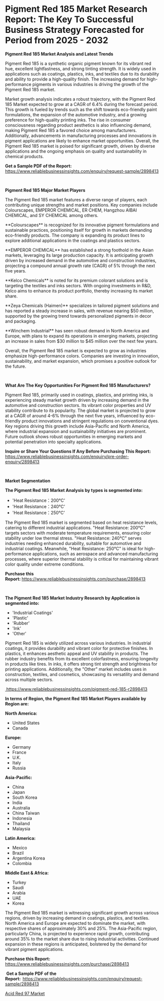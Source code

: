 <p><h1>Pigment Red 185 Market Research Report: The Key To Successful Business Strategy Forecasted for Period from 2025 - 2032</h1></p><p><strong>Pigment Red 185 Market Analysis and Latest Trends</strong></p>
<p><p>Pigment Red 185 is a synthetic organic pigment known for its vibrant red hue, excellent lightfastness, and strong tinting strength. It is widely used in applications such as coatings, plastics, inks, and textiles due to its durability and ability to provide a high-quality finish. The increasing demand for high-performance pigments in various industries is driving the growth of the Pigment Red 185 market.</p><p>Market growth analysis indicates a robust trajectory, with the Pigment Red 185 Market expected to grow at a CAGR of 6.4% during the forecast period. This growth is fueled by trends such as the shift towards eco-friendly paint formulations, the expansion of the automotive industry, and a growing preference for high-quality printing inks. The rise in consumer consciousness regarding product aesthetics is also influencing demand, making Pigment Red 185 a favored choice among manufacturers. Additionally, advancements in manufacturing processes and innovations in pigment applications are likely to enhance market opportunities. Overall, the Pigment Red 185 market is poised for significant growth, driven by diverse applications and the ongoing emphasis on quality and sustainability in chemical products.</p></p>
<p><strong>Get a Sample PDF of the Report:&nbsp;</strong> <a href="https://www.reliablebusinessinsights.com/enquiry/request-sample/2898413?utm_campaign=3356&utm_medium=2&utm_source=Github&utm_content=ia&utm_term=15032025&utm_id=pigment-red-185">https://www.reliablebusinessinsights.com/enquiry/request-sample/2898413</a></p>
<p>&nbsp;</p>
<p><strong>Pigment Red 185 Major Market Players</strong></p>
<p><p>The Pigment Red 185 market features a diverse range of players, each contributing unique strengths and market positions. Key companies include Colourscapes, EMPEROR CHEMICAL, ER CHEM, Hangzhou AIBAI CHEMICAL, and SY CHEMICAL among others.</p><p>**Colourscapes** is recognized for its innovative pigment formulations and sustainable practices, positioning itself for growth in markets demanding eco-friendly products. The company is expanding its product lines to explore additional applications in the coatings and plastics sectors.</p><p>**EMPEROR CHEMICAL** has established a strong foothold in the Asian markets, leveraging its large production capacity. It is anticipating growth driven by increased demand in the automotive and construction industries, projecting a compound annual growth rate (CAGR) of 5% through the next five years.</p><p>**Kelco Chemicals** is noted for its premium colorant solutions and is targeting the textiles and inks sectors. With ongoing investments in R&D, Kelco aims to enhance its product portfolio, thereby increasing its market share. </p><p>**Zeya Chemicals (Haimen)** specializes in tailored pigment solutions and has reported a steady increase in sales, with revenue nearing $50 million, supported by the growing trend towards personalized pigments in decor and packaging. </p><p>**Winchem Industrial** has seen robust demand in North America and Europe, with plans to expand its operations in emerging markets, projecting an increase in sales from $30 million to $45 million over the next few years.</p><p>Overall, the Pigment Red 185 market is expected to grow as industries emphasize high-performance colors. Companies are investing in innovation, sustainability, and market expansion, which promises a positive outlook for the future.</p></p>
<p>&nbsp;</p>
<p><strong>What Are The Key Opportunities For Pigment Red 185 Manufacturers?</strong></p>
<p><p>Pigment Red 185, primarily used in coatings, plastics, and printing inks, is experiencing steady market growth driven by increasing demand in the automotive and construction sectors. Its vibrant color properties and UV stability contribute to its popularity. The global market is projected to grow at a CAGR of around 4-6% through the next five years, influenced by eco-friendly product innovations and stringent regulations on conventional dyes. Key regions driving this growth include Asia-Pacific and North America, where industrial expansion and sustainability initiatives are prominent. Future outlook shows robust opportunities in emerging markets and potential penetration into specialty applications.</p></p>
<p><strong>Inquire or Share Your Questions If Any Before Purchasing This Report:</strong> <a href="https://www.reliablebusinessinsights.com/enquiry/pre-order-enquiry/2898413?utm_campaign=3356&utm_medium=2&utm_source=Github&utm_content=ia&utm_term=15032025&utm_id=pigment-red-185">https://www.reliablebusinessinsights.com/enquiry/pre-order-enquiry/2898413</a></p>
<p>&nbsp;</p>
<p><strong>Market Segmentation</strong></p>
<p><strong>The Pigment Red 185 Market Analysis by types is segmented into:</strong></p>
<p><ul><li>'Heat Resistance：200℃'</li><li>'Heat Resistance：240℃'</li><li>'Heat Resistance：250℃'</li></ul></p>
<p><p>The Pigment Red 185 market is segmented based on heat resistance levels, catering to different industrial applications. "Heat Resistance: 200℃" targets sectors with moderate temperature requirements, ensuring color stability under low thermal stress. "Heat Resistance: 240℃" serves industries needing enhanced durability, suitable for automotive and industrial coatings. Meanwhile, "Heat Resistance: 250℃" is ideal for high-performance applications, such as aerospace and advanced manufacturing processes, where superior thermal stability is critical for maintaining vibrant color quality under extreme conditions.</p></p>
<p><strong>Purchase this Report:&nbsp;</strong><a href="https://www.reliablebusinessinsights.com/purchase/2898413?utm_campaign=3356&utm_medium=2&utm_source=Github&utm_content=ia&utm_term=15032025&utm_id=pigment-red-185">https://www.reliablebusinessinsights.com/purchase/2898413</a></p>
<p>&nbsp;</p>
<p><strong>The Pigment Red 185 Market Industry Research by Application is segmented into:</strong></p>
<p><ul><li>'Industrial Coatings'</li><li>'Plastic'</li><li>'Rubber'</li><li>'Ink'</li><li>'Other'</li></ul></p>
<p><p>Pigment Red 185 is widely utilized across various industries. In industrial coatings, it provides durability and vibrant color for protective finishes. In plastics, it enhances aesthetic appeal and UV stability in products. The rubber industry benefits from its excellent colorfastness, ensuring longevity in products like tires. In inks, it offers strong tint strength and brightness for printing applications. Additionally, the "Other" market includes uses in construction, textiles, and cosmetics, showcasing its versatility and demand across multiple sectors.</p></p>
<p><a href="https://www.reliablebusinessinsights.com/pigment-red-185-r2898413?utm_campaign=3356&utm_medium=2&utm_source=Github&utm_content=ia&utm_term=15032025&utm_id=pigment-red-185">&nbsp;https://www.reliablebusinessinsights.com/pigment-red-185-r2898413</a></p>
<p><strong>In terms of Region, the Pigment Red 185 Market Players available by Region are:</strong></p>
<p>
    <p> <strong> North America: </strong>
        <ul>
            <li>United States</li>
            <li>Canada</li>
        </ul>
        </p> 
    <p> <strong> Europe: </strong>
        <ul>
            <li>Germany</li>
            <li>France</li>
            <li>U.K.</li>
            <li>Italy</li>
            <li>Russia</li>
        </ul>
        </p> 
    <p> <strong> Asia-Pacific: </strong>
        <ul>
            <li>China</li>
            <li>Japan</li>
            <li>South Korea</li>
            <li>India</li>
            <li>Australia</li>
            <li>China Taiwan</li>
            <li>Indonesia</li>
            <li>Thailand</li>
            <li>Malaysia</li>
        </ul>
        </p> 
    <p> <strong> Latin America: </strong>
        <ul>
            <li>Mexico</li>
            <li>Brazil</li>
            <li>Argentina Korea</li>
            <li>Colombia</li>
        </ul>
        </p> 
    <p> <strong> Middle East & Africa: </strong>
        <ul>
            <li>Turkey</li>
            <li>Saudi</li>
            <li>Arabia</li>
            <li>UAE</li>
            <li>Korea</li>
        </ul>
    </p>
    </p>
<p><p>The Pigment Red 185 market is witnessing significant growth across various regions, driven by increasing demand in coatings, plastics, and textiles. North America and Europe are expected to dominate the market, with respective shares of approximately 30% and 25%. The Asia-Pacific region, particularly China, is projected to experience rapid growth, contributing around 35% to the market share due to rising industrial activities. Continued expansion in these regions is anticipated, bolstered by the demand for vibrant pigment applications.</p></p>
<p><strong>Purchase this Report: </strong><a href="https://www.reliablebusinessinsights.com/purchase/2898413?utm_campaign=3356&utm_medium=2&utm_source=Github&utm_content=ia&utm_term=15032025&utm_id=pigment-red-185">https://www.reliablebusinessinsights.com/purchase/2898413</a></p>
<p>&nbsp;<strong>Get a Sample PDF of the Report:&nbsp;&nbsp;</strong><a href="https://www.reliablebusinessinsights.com/enquiry/request-sample/2898413?utm_campaign=3356&utm_medium=2&utm_source=Github&utm_content=ia&utm_term=15032025&utm_id=pigment-red-185">https://www.reliablebusinessinsights.com/enquiry/request-sample/2898413</a></p>
<p><strong></strong></p>
<p><p><a href="https://github.com/tanckfelli84/Market-Research-Report-List-1/blob/main/acid-red-97-market.md?utm_campaign=3356&utm_medium=2&utm_source=Github&utm_content=ia&utm_term=15032025&utm_id=pigment-red-185">Acid Red 97 Market</a></p></p>